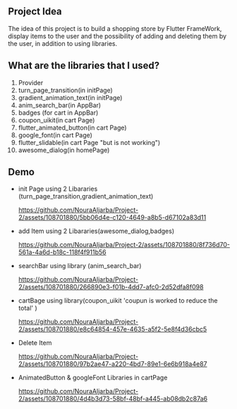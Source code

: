 ## Project Idea
The idea of ​​this project is to build a shopping store by Flutter FrameWork, display items to the user and the possibility of adding and deleting them by the user, in addition to using libraries.

## What are the libraries that I used?
1. Provider
2. turn_page_transition(in initPage)
3. gradient_animation_text(in initPage)
4. anim_search_bar(in AppBar)
5. badges (for cart in AppBar)
6. coupon_uikit(in cart Page)
7. flutter_animated_button(in cart Page)
8. google_font(in cart Page)
9. flutter_slidable(in cart Page "but is not working")
10. awesome_dialog(in homePage)

## Demo

- init Page using 2 Libararies (turn_page_transition,gradient_animation_text)

  https://github.com/NouraAljarba/Project-2/assets/108701880/5bb06d4e-c120-4649-a8b5-d67102a83d11

 
- add Item using 2 Libararies(awesome_dialog,badges)

  https://github.com/NouraAljarba/Project-2/assets/108701880/8f736d70-561a-4a6d-b18c-118f4f911b56

    
- searchBar using library (anim_search_bar)

  https://github.com/NouraAljarba/Project-2/assets/108701880/266890e3-f01b-4dd7-afc0-2d52dfa8f098


- cartBage using library(coupon_uikit 'coupun is worked to reduce the total' )

  https://github.com/NouraAljarba/Project-2/assets/108701880/e8c64854-457e-4635-a5f2-5e8f4d36cbc5


- Delete Item

  https://github.com/NouraAljarba/Project-2/assets/108701880/97b2ae47-a220-4bd7-89e1-6e6b918a4e87


- AnimatedButton & googleFont Libraries in cartPage

  https://github.com/NouraAljarba/Project-2/assets/108701880/4d4b3d73-58bf-48bf-a445-ab08db2c87a6
